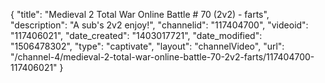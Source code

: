 {
    "title": "Medieval 2 Total War Online Battle # 70 (2v2) - farts",
    "description": "A sub's 2v2 enjoy!",
    "channelid": "117404700",
    "videoid": "117406021",
    "date_created": "1403017721",
    "date_modified": "1506478302",
    "type": "captivate",
    "layout": "channelVideo",
    "url": "\/channel-4\/medieval-2-total-war-online-battle-70-2v2-farts\/117404700-117406021"
}